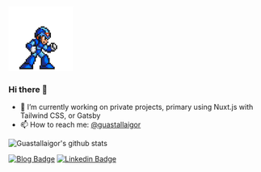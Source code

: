<img src="https://github.com/guastallaigor/guastallaigor/raw/master/megaman.gif" width="128px">

### Hi there 👋

- 🔭 I’m currently working on private projects, primary using Nuxt.js with Tailwind CSS, or Gatsby
- 📫 How to reach me: [@guastallaigor](https://twitter.com/guastallaigor)

![Guastallaigor's github stats](https://github-readme-stats.vercel.app/api?username=guastallaigor&show_icons=true)

[![Blog Badge](https://img.shields.io/badge/blog-guastallaigor-orange)](https://guastallaigor.netlify.app)
[![Linkedin Badge](https://img.shields.io/badge/-LinkedIn-blue?style=flat-square&logo=Linkedin&logoColor=white&link=https://www.linkedin.com/in/guastallaigor)](https://www.linkedin.com/in/guastallaigor)
